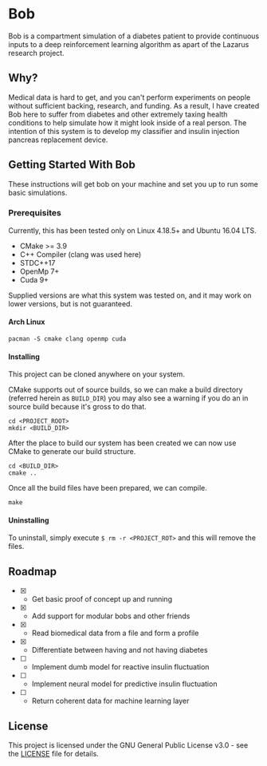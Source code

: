 # Bob
Bob is a compartment simulation of a diabetes patient to provide continuous inputs to a deep reinforcement learning algorithm as apart of the Lazarus research project.

## Why?
Medical data is hard to get, and you can't perform experiments on people without sufficient backing, research, and funding. As a result, I have created Bob here to suffer from diabetes and other extremely taxing health conditions to help simulate how it might look inside of a real person. The intention of this system is to develop my classifier and insulin injection pancreas replacement device.

## Getting Started With Bob
These instructions will get bob on your machine and set you up to run some basic simulations.

### Prerequisites
Currently, this has been tested only on Linux 4.18.5+ and Ubuntu 16.04 LTS.
- CMake >= 3.9
- C++ Compiler (clang was used here)
- STDC++17
- OpenMp 7+
- Cuda 9+

Supplied versions are what this system was tested on, and it may work on lower versions, but is not guaranteed.

#### Arch Linux
```
pacman -S cmake clang openmp cuda
```
#### Installing
This project can be cloned anywhere on your system.

CMake supports out of source builds, so we can make a build directory (referred herein as `BUILD_DIR`) you may also see a warning if you do an in source build because it's gross to do that.
```
cd <PROJECT_ROOT>
mkdir <BUILD_DIR>
```
After the place to build our system has been created we can now use CMake to generate our build structure.
```
cd <BUILD_DIR>
cmake ..
```
Once all the build files have been prepared, we can compile.
```
make
```

#### Uninstalling
To uninstall, simply execute `$ rm -r <PROJECT_ROT>` and this will remove the files.

## Roadmap
- [x] - Get basic proof of concept up and running
- [x] - Add support for modular bobs and other friends
- [x] - Read biomedical data from a file and form a profile
- [x] - Differentiate between having and not having diabetes
- [ ] - Implement dumb model for reactive insulin fluctuation
- [ ] - Implement neural model for predictive insulin fluctuation
- [ ] - Return coherent data for machine learning layer

## License
This project is licensed under the GNU General Public License v3.0 - see the [LICENSE](https://github.com/jparr721/Bob/blob/master/LICENSE) file for details.
